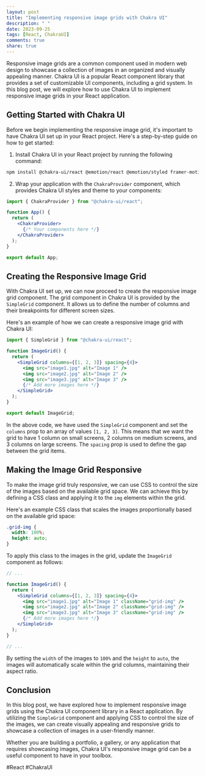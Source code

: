 ```yaml
---
layout: post
title: "Implementing responsive image grids with Chakra UI"
description: " "
date: 2023-09-25
tags: [React, ChakraUI]
comments: true
share: true
---
```


Responsive image grids are a common component used in modern web design to showcase a collection of images in an organized and visually appealing manner. Chakra UI is a popular React component library that provides a set of customizable UI components, including a grid system. In this blog post, we will explore how to use Chakra UI to implement responsive image grids in your React application.

## Getting Started with Chakra UI

Before we begin implementing the responsive image grid, it's important to have Chakra UI set up in your React project. Here's a step-by-step guide on how to get started:

1. Install Chakra UI in your React project by running the following command:

```bash
npm install @chakra-ui/react @emotion/react @emotion/styled framer-motion
```

2. Wrap your application with the `ChakraProvider` component, which provides Chakra UI styles and theme to your components:

```jsx
import { ChakraProvider } from "@chakra-ui/react";

function App() {
  return (
    <ChakraProvider>
      {/* Your components here */}
    </ChakraProvider>
  );
}

export default App;
```

## Creating the Responsive Image Grid

With Chakra UI set up, we can now proceed to create the responsive image grid component. The grid component in Chakra UI is provided by the `SimpleGrid` component. It allows us to define the number of columns and their breakpoints for different screen sizes.

Here's an example of how we can create a responsive image grid with Chakra UI:

```jsx
import { SimpleGrid } from "@chakra-ui/react";

function ImageGrid() {
  return (
    <SimpleGrid columns={[1, 2, 3]} spacing={4}>
      <img src="image1.jpg" alt="Image 1" />
      <img src="image2.jpg" alt="Image 2" />
      <img src="image3.jpg" alt="Image 3" />
      {/* Add more images here */}
    </SimpleGrid>
  );
}

export default ImageGrid;
```

In the above code, we have used the `SimpleGrid` component and set the `columns` prop to an array of values `[1, 2, 3]`. This means that we want the grid to have 1 column on small screens, 2 columns on medium screens, and 3 columns on large screens. The `spacing` prop is used to define the gap between the grid items.

## Making the Image Grid Responsive

To make the image grid truly responsive, we can use CSS to control the size of the images based on the available grid space. We can achieve this by defining a CSS class and applying it to the `img` elements within the grid.

Here's an example CSS class that scales the images proportionally based on the available grid space:

```css
.grid-img {
  width: 100%;
  height: auto;
}
```

To apply this class to the images in the grid, update the `ImageGrid` component as follows:

```jsx
// ...

function ImageGrid() {
  return (
    <SimpleGrid columns={[1, 2, 3]} spacing={4}>
      <img src="image1.jpg" alt="Image 1" className="grid-img" />
      <img src="image2.jpg" alt="Image 2" className="grid-img" />
      <img src="image3.jpg" alt="Image 3" className="grid-img" />
      {/* Add more images here */}
    </SimpleGrid>
  );
}

// ...
```

By setting the `width` of the images to `100%` and the `height` to `auto`, the images will automatically scale within the grid columns, maintaining their aspect ratio.

## Conclusion

In this blog post, we have explored how to implement responsive image grids using the Chakra UI component library in a React application. By utilizing the `SimpleGrid` component and applying CSS to control the size of the images, we can create visually appealing and responsive grids to showcase a collection of images in a user-friendly manner.

Whether you are building a portfolio, a gallery, or any application that requires showcasing images, Chakra UI's responsive image grid can be a useful component to have in your toolbox.

#React #ChakraUI